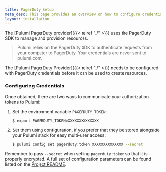 ```yaml
---
title: PagerDuty Setup
meta_desc: This page provides an overview on how to configure credentials for the Pulumi PagerDuty Provider.
layout: installation
---
```


The [Pulumi PagerDuty provider]({{< relref "./" >}}) uses the PagerDuty SDK to manage and provision resources.

> Pulumi relies on the PagerDuty SDK to authenticate requests from your computer to PagerDuty. Your credentials are never sent
> to pulumi.com.

The [Pulumi PagerDuty Provider]({{< relref "./" >}}) needs to be configured with PagerDuty credentials
before it can be used to create resources.

### Configuring Credentials

Once obtained, there are two ways to communicate your authorization tokens to Pulumi:

1. Set the environment variable `PAGERDUTY_TOKEN`:

    ```bash
    $ export PAGERDUTY_TOKEN=XXXXXXXXXXXXXX
    ```

2. Set them using configuration, if you prefer that they be stored alongside your Pulumi stack for easy multi-user access:

    ```bash
    $ pulumi config set pagerduty:token XXXXXXXXXXXXXX --secret
    ```

Remember to pass `--secret` when setting `pagerduty:token` so that it is properly encrypted. A full set of configuration parameters
can be found listed on the [Project README](https://github.com/pulumi/pulumi-pagerduty/blob/master/README.md).
